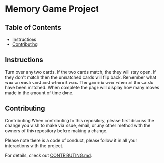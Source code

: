 # Memory Game Project

## Table of Contents

* [Instructions](#instructions)
* [Contributing](#contributing)

## Instructions
Turn over any two cards.
If the two cards match, the they will stay open.
If they don't match then the unmatched cards will flip back.
Remember what was on each card and where it was.
The game is over when all the cards have been matched.
When complete the page will display how many moves made in the amount of time done.


## Contributing
Contributing
When contributing to this repository, please first discuss the change you wish to make via issue, email, or any other method with the owners of this repository before making a change.

Please note there is a code of conduct, please follow it in all your interactions with the project.


For details, check out [CONTRIBUTING.md](CONTRIBUTING.md).
